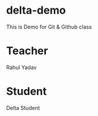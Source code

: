 # delta-demo
This is Demo for Git &amp; Github class

# Teacher
Rahul Yadav

# Student
Delta Student